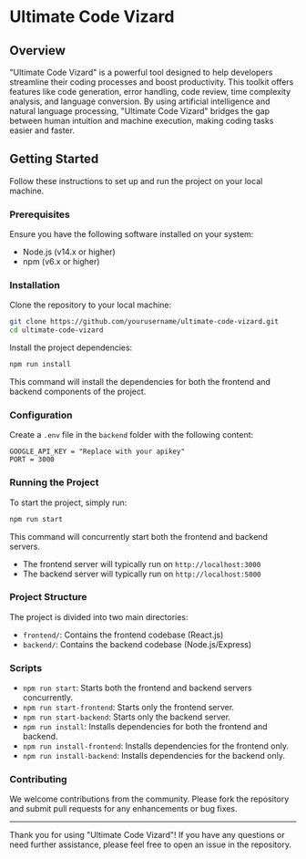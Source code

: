 # Ultimate Code Vizard

## Overview
"Ultimate Code Vizard" is a powerful tool designed to help developers streamline their coding processes and boost productivity. This toolkit offers features like code generation, error handling, code review, time complexity analysis, and language conversion. By using artificial intelligence and natural language processing, "Ultimate Code Vizard" bridges the gap between human intuition and machine execution, making coding tasks easier and faster.

## Getting Started

Follow these instructions to set up and run the project on your local machine.

### Prerequisites

Ensure you have the following software installed on your system:

- Node.js (v14.x or higher)
- npm (v6.x or higher)

### Installation

Clone the repository to your local machine:

```bash
git clone https://github.com/yourusername/ultimate-code-vizard.git
cd ultimate-code-vizard
```

Install the project dependencies:

```bash
npm run install
```

This command will install the dependencies for both the frontend and backend components of the project.

### Configuration

Create a `.env` file in the `backend` folder with the following content:

```env
GOOGLE_API_KEY = "Replace with your apikey"
PORT = 3000
```

### Running the Project

To start the project, simply run:

```bash
npm run start
```

This command will concurrently start both the frontend and backend servers.

- The frontend server will typically run on `http://localhost:3000`
- The backend server will typically run on `http://localhost:5000`

### Project Structure

The project is divided into two main directories:

- `frontend/`: Contains the frontend codebase (React.js)
- `backend/`: Contains the backend codebase (Node.js/Express)

### Scripts

- `npm run start`: Starts both the frontend and backend servers concurrently.
- `npm run start-frontend`: Starts only the frontend server.
- `npm run start-backend`: Starts only the backend server.
- `npm run install`: Installs dependencies for both the frontend and backend.
- `npm run install-frontend`: Installs dependencies for the frontend only.
- `npm run install-backend`: Installs dependencies for the backend only.

### Contributing

We welcome contributions from the community. Please fork the repository and submit pull requests for any enhancements or bug fixes.


---

Thank you for using "Ultimate Code Vizard"! If you have any questions or need further assistance, please feel free to open an issue in the repository.
